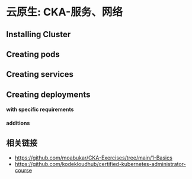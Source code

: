 # 云原生: CKA-服务、网络

## Installing Cluster

## Creating pods


## Creating services


## Creating deployments


#### with specific requirements

#### additions


## 相关链接

* https://github.com/moabukar/CKA-Exercises/tree/main/1-Basics
* https://github.com/kodekloudhub/certified-kubernetes-administrator-course
